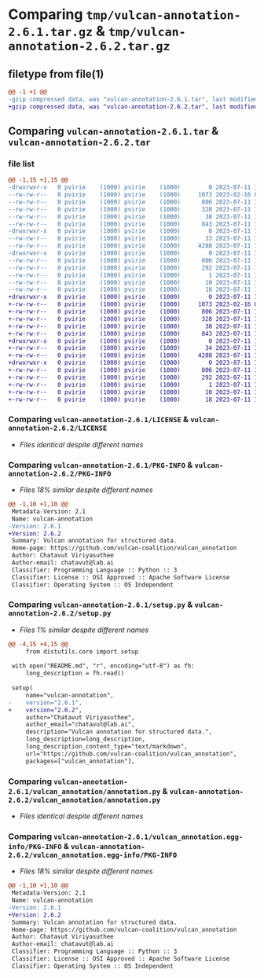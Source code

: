 # Comparing `tmp/vulcan-annotation-2.6.1.tar.gz` & `tmp/vulcan-annotation-2.6.2.tar.gz`

## filetype from file(1)

```diff
@@ -1 +1 @@
-gzip compressed data, was "vulcan-annotation-2.6.1.tar", last modified: Tue Jul 11 13:19:19 2023, max compression
+gzip compressed data, was "vulcan-annotation-2.6.2.tar", last modified: Tue Jul 11 13:20:57 2023, max compression
```

## Comparing `vulcan-annotation-2.6.1.tar` & `vulcan-annotation-2.6.2.tar`

### file list

```diff
@@ -1,15 +1,15 @@
-drwxrwxr-x   0 pvirie    (1000) pvirie    (1000)        0 2023-07-11 13:19:19.321672 vulcan-annotation-2.6.1/
--rw-rw-r--   0 pvirie    (1000) pvirie    (1000)     1073 2023-02-16 05:10:40.000000 vulcan-annotation-2.6.1/LICENSE
--rw-rw-r--   0 pvirie    (1000) pvirie    (1000)      806 2023-07-11 13:19:19.321672 vulcan-annotation-2.6.1/PKG-INFO
--rw-rw-r--   0 pvirie    (1000) pvirie    (1000)      328 2023-07-11 12:57:40.000000 vulcan-annotation-2.6.1/README.md
--rw-rw-r--   0 pvirie    (1000) pvirie    (1000)       38 2023-07-11 13:19:19.321672 vulcan-annotation-2.6.1/setup.cfg
--rw-rw-r--   0 pvirie    (1000) pvirie    (1000)      843 2023-07-11 13:19:06.000000 vulcan-annotation-2.6.1/setup.py
-drwxrwxr-x   0 pvirie    (1000) pvirie    (1000)        0 2023-07-11 13:19:19.321672 vulcan-annotation-2.6.1/vulcan_annotation/
--rw-rw-r--   0 pvirie    (1000) pvirie    (1000)       33 2023-07-11 13:18:59.000000 vulcan-annotation-2.6.1/vulcan_annotation/__init__.py
--rw-rw-r--   0 pvirie    (1000) pvirie    (1000)     4288 2023-07-11 13:03:11.000000 vulcan-annotation-2.6.1/vulcan_annotation/annotation.py
-drwxrwxr-x   0 pvirie    (1000) pvirie    (1000)        0 2023-07-11 13:19:19.321672 vulcan-annotation-2.6.1/vulcan_annotation.egg-info/
--rw-rw-r--   0 pvirie    (1000) pvirie    (1000)      806 2023-07-11 13:19:19.000000 vulcan-annotation-2.6.1/vulcan_annotation.egg-info/PKG-INFO
--rw-rw-r--   0 pvirie    (1000) pvirie    (1000)      292 2023-07-11 13:19:19.000000 vulcan-annotation-2.6.1/vulcan_annotation.egg-info/SOURCES.txt
--rw-rw-r--   0 pvirie    (1000) pvirie    (1000)        1 2023-07-11 13:19:19.000000 vulcan-annotation-2.6.1/vulcan_annotation.egg-info/dependency_links.txt
--rw-rw-r--   0 pvirie    (1000) pvirie    (1000)       10 2023-07-11 13:19:19.000000 vulcan-annotation-2.6.1/vulcan_annotation.egg-info/requires.txt
--rw-rw-r--   0 pvirie    (1000) pvirie    (1000)       18 2023-07-11 13:19:19.000000 vulcan-annotation-2.6.1/vulcan_annotation.egg-info/top_level.txt
+drwxrwxr-x   0 pvirie    (1000) pvirie    (1000)        0 2023-07-11 13:20:57.430375 vulcan-annotation-2.6.2/
+-rw-rw-r--   0 pvirie    (1000) pvirie    (1000)     1073 2023-02-16 05:10:40.000000 vulcan-annotation-2.6.2/LICENSE
+-rw-rw-r--   0 pvirie    (1000) pvirie    (1000)      806 2023-07-11 13:20:57.430375 vulcan-annotation-2.6.2/PKG-INFO
+-rw-rw-r--   0 pvirie    (1000) pvirie    (1000)      328 2023-07-11 12:57:40.000000 vulcan-annotation-2.6.2/README.md
+-rw-rw-r--   0 pvirie    (1000) pvirie    (1000)       38 2023-07-11 13:20:57.430375 vulcan-annotation-2.6.2/setup.cfg
+-rw-rw-r--   0 pvirie    (1000) pvirie    (1000)      843 2023-07-11 13:20:43.000000 vulcan-annotation-2.6.2/setup.py
+drwxrwxr-x   0 pvirie    (1000) pvirie    (1000)        0 2023-07-11 13:20:57.430375 vulcan-annotation-2.6.2/vulcan_annotation/
+-rw-rw-r--   0 pvirie    (1000) pvirie    (1000)       34 2023-07-11 13:20:33.000000 vulcan-annotation-2.6.2/vulcan_annotation/__init__.py
+-rw-rw-r--   0 pvirie    (1000) pvirie    (1000)     4288 2023-07-11 13:03:11.000000 vulcan-annotation-2.6.2/vulcan_annotation/annotation.py
+drwxrwxr-x   0 pvirie    (1000) pvirie    (1000)        0 2023-07-11 13:20:57.430375 vulcan-annotation-2.6.2/vulcan_annotation.egg-info/
+-rw-rw-r--   0 pvirie    (1000) pvirie    (1000)      806 2023-07-11 13:20:57.000000 vulcan-annotation-2.6.2/vulcan_annotation.egg-info/PKG-INFO
+-rw-rw-r--   0 pvirie    (1000) pvirie    (1000)      292 2023-07-11 13:20:57.000000 vulcan-annotation-2.6.2/vulcan_annotation.egg-info/SOURCES.txt
+-rw-rw-r--   0 pvirie    (1000) pvirie    (1000)        1 2023-07-11 13:20:57.000000 vulcan-annotation-2.6.2/vulcan_annotation.egg-info/dependency_links.txt
+-rw-rw-r--   0 pvirie    (1000) pvirie    (1000)       10 2023-07-11 13:20:57.000000 vulcan-annotation-2.6.2/vulcan_annotation.egg-info/requires.txt
+-rw-rw-r--   0 pvirie    (1000) pvirie    (1000)       18 2023-07-11 13:20:57.000000 vulcan-annotation-2.6.2/vulcan_annotation.egg-info/top_level.txt
```

### Comparing `vulcan-annotation-2.6.1/LICENSE` & `vulcan-annotation-2.6.2/LICENSE`

 * *Files identical despite different names*

### Comparing `vulcan-annotation-2.6.1/PKG-INFO` & `vulcan-annotation-2.6.2/PKG-INFO`

 * *Files 18% similar despite different names*

```diff
@@ -1,10 +1,10 @@
 Metadata-Version: 2.1
 Name: vulcan-annotation
-Version: 2.6.1
+Version: 2.6.2
 Summary: Vulcan annotation for structured data.
 Home-page: https://github.com/vulcan-coalition/vulcan_annotation
 Author: Chatavut Viriyasuthee
 Author-email: chatavut@lab.ai
 Classifier: Programming Language :: Python :: 3
 Classifier: License :: OSI Approved :: Apache Software License
 Classifier: Operating System :: OS Independent
```

### Comparing `vulcan-annotation-2.6.1/setup.py` & `vulcan-annotation-2.6.2/setup.py`

 * *Files 1% similar despite different names*

```diff
@@ -4,15 +4,15 @@
     from distutils.core import setup
 
 with open("README.md", "r", encoding="utf-8") as fh:
     long_description = fh.read()
 
 setup(
     name="vulcan-annotation",
-    version="2.6.1",
+    version="2.6.2",
     author="Chatavut Viriyasuthee",
     author_email="chatavut@lab.ai",
     description="Vulcan annotation for structured data.",
     long_description=long_description,
     long_description_content_type="text/markdown",
     url="https://github.com/vulcan-coalition/vulcan_annotation",
     packages=["vulcan_annotation"],
```

### Comparing `vulcan-annotation-2.6.1/vulcan_annotation/annotation.py` & `vulcan-annotation-2.6.2/vulcan_annotation/annotation.py`

 * *Files identical despite different names*

### Comparing `vulcan-annotation-2.6.1/vulcan_annotation.egg-info/PKG-INFO` & `vulcan-annotation-2.6.2/vulcan_annotation.egg-info/PKG-INFO`

 * *Files 18% similar despite different names*

```diff
@@ -1,10 +1,10 @@
 Metadata-Version: 2.1
 Name: vulcan-annotation
-Version: 2.6.1
+Version: 2.6.2
 Summary: Vulcan annotation for structured data.
 Home-page: https://github.com/vulcan-coalition/vulcan_annotation
 Author: Chatavut Viriyasuthee
 Author-email: chatavut@lab.ai
 Classifier: Programming Language :: Python :: 3
 Classifier: License :: OSI Approved :: Apache Software License
 Classifier: Operating System :: OS Independent
```

